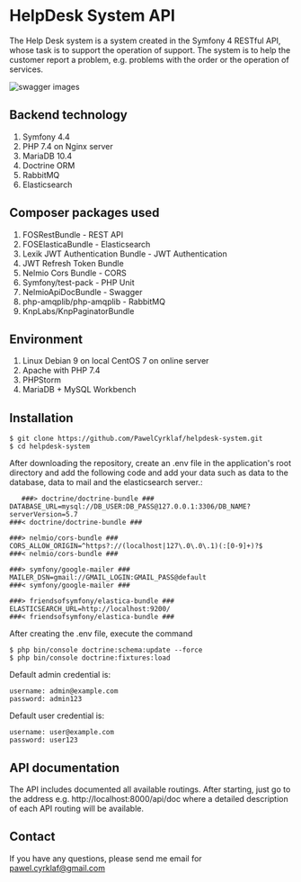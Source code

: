 
# HelpDesk System API
The Help Desk system is a system created in the Symfony 4 RESTful API, whose task is to support the operation of support. The system is to help the customer report a problem, e.g. problems with the order or the operation of services.

![swagger images](https://www.cyrklaf.eu/swagger.png)

## Backend technology
1.  Symfony 4.4
2.  PHP 7.4 on Nginx server
3. MariaDB 10.4
4.  Doctrine ORM
5. RabbitMQ
6. Elasticsearch

## Composer packages used
1.  FOSRestBundle - REST API
2. FOSElasticaBundle - Elasticsearch
3.  Lexik JWT Authentication Bundle - JWT Authentication
4.  JWT Refresh Token Bundle
5.  Nelmio Cors Bundle - CORS
6.  Symfony/test-pack - PHP Unit
7.  NelmioApiDocBundle - Swagger 
8. php-amqplib/php-amqplib - RabbitMQ
9. KnpLabs/KnpPaginatorBundle

## Environment
1.  Linux Debian 9 on local CentOS 7 on online server
2.  Apache with PHP 7.4
3.  PHPStorm
4.  MariaDB + MySQL Workbench

## Installation

    $ git clone https://github.com/PawelCyrklaf/helpdesk-system.git
    $ cd helpdesk-system

After downloading the repository, create an .env file in the application's root directory and add the following code and add your data such as data to the database, data to mail and the elasticsearch server.:

       ###> doctrine/doctrine-bundle ###
    DATABASE_URL=mysql://DB_USER:DB_PASS@127.0.0.1:3306/DB_NAME?serverVersion=5.7
    ###< doctrine/doctrine-bundle ###
    
    ###> nelmio/cors-bundle ###
    CORS_ALLOW_ORIGIN=^https?://(localhost|127\.0\.0\.1)(:[0-9]+)?$
    ###< nelmio/cors-bundle ###
    
    ###> symfony/google-mailer ###
    MAILER_DSN=gmail://GMAIL_LOGIN:GMAIL_PASS@default
    ###< symfony/google-mailer ###
    
    ###> friendsofsymfony/elastica-bundle ###
    ELASTICSEARCH_URL=http://localhost:9200/
    ###< friendsofsymfony/elastica-bundle ###

After creating the .env file, execute the command

    $ php bin/console doctrine:schema:update --force
    $ php bin/console doctrine:fixtures:load


Default admin credential is:  

    username: admin@example.com  
    password: admin123  

  
Default user credential is:  

    username: user@example.com  
    password: user123
    
## API documentation
The API includes documented all available routings. After starting, just go to the address e.g. http://localhost:8000/api/doc where a detailed description of each API routing will be available.

## Contact
If you have any questions, please send me email for pawel.cyrklaf@gmail.com
